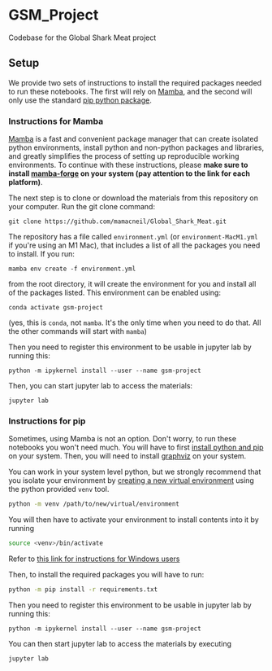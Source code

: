 # GSM_Project
Codebase for the Global Shark Meat project

## Setup

We provide two sets of instructions to install the required packages needed to run these notebooks. The first will rely on [Mamba](https://mamba.readthedocs.io/en/latest/index.html), and the second will only use the standard [pip python package](https://packaging.python.org/tutorials/installing-packages/).

### Instructions for Mamba

[Mamba](https://mamba.readthedocs.io/en/latest/index.html) is a fast and convenient package manager that can create isolated python environments, install python and non-python packages and libraries, and greatly simplifies the process of setting up reproducible working environments. To continue with these instructions, please **make sure to install [mamba-forge](https://github.com/conda-forge/miniforge#mambaforge) on your system (pay attention to the link for each platform)**.

The next step is to clone or download the materials from this repository on your computer. Run the git clone command:

```
git clone https://github.com/mamacneil/Global_Shark_Meat.git
```

The repository has a file called `environment.yml` (or `environment-MacM1.yml` if you're using an M1 Mac), that includes a list of all the packages you need to install. If you run:

```
mamba env create -f environment.yml
```

from the root directory, it will create the environment for you and install all of the packages listed. This environment can be enabled using:

```
conda activate gsm-project
```

(yes, this is `conda`, not `mamba`. It's the only time when you need to do that. All the other commands will start with `mamba`)

Then you need to register this environment to be usable in jupyter lab by running this:

```
python -m ipykernel install --user --name gsm-project
```

Then, you can start jupyter lab to access the materials:

```
jupyter lab
```

### Instructions for pip

Sometimes, using Mamba is not an option. Don't worry, to run these notebooks you won't need much. You will have to first [install python and pip](https://www.python.org/downloads/) on your system. Then, you will need to install [graphviz](https://www.graphviz.org) on your system.

You can work in your system level python, but we strongly recommend that you isolate your environment by [creating a new virtual environment](https://docs.python.org/3/library/venv.html#creating-virtual-environments) using the python provided `venv` tool.

```bash
python -m venv /path/to/new/virtual/environment
```

You will then have to activate your environment to install contents into it by running

```bash
source <venv>/bin/activate
```

Refer to [this link for instructions for Windows users](https://docs.python.org/3/library/venv.html#creating-virtual-environments)

Then, to install the required packages you will have to run:

```bash
python -m pip install -r requirements.txt
```

Then you need to register this environment to be usable in jupyter lab by running this:

```
python -m ipykernel install --user --name gsm-project
```

You can then start jupyter lab to access the materials by executing

```bash
jupyter lab
```


